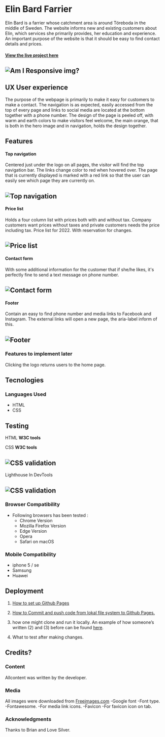 <!DOCTYPE html>
<html lang="en">

# **Elin Bard Farrier**

Elin Bard is a farrier whose catchment area is around Töreboda in the middle of Sweden. The website informs new and existing customers about Elin, which services she primarily provides, her education and experience. An important purpose of the website is that it should be easy to find contact details and prices.

#### [View the live project here](https://8000-linnsilver-project1farr-bhwvuwqk3sr.ws-eu80.gitpod.io/index.html)

## ![Am I Responsive img?](assets/images/readme-images/am-i-responsiv.jpg)

## UX User experience
The purpose of the webpage is primarily to make it easy for customers to make a contact. The navigation is as expected, easily accessed from the top of every page and links to social media are located at the bottom together with a phone number. The design of the page is peeled off, with warm and earth colors to make visitors feel welcome, the main orange, that is both in the hero image and in navigation, holds the design together.

## Features
#### Top navigation
Centered just under the logo on all pages, the visitor will find the top navigation bar. The links change color to red when hovered over. The page that is currently displayed is marked with a red link so that the user can easily see which page they are currently on.
## ![Top navigation](assets/images/readme-images/top-navigation.jpg)

#### Price list
Holds a four column list with prices both with and without tax. Company customers want prices without taxes and private customers needs the price including tax. Price list for 2022. With reservation for changes.
## ![Price list](assets/images/readme-images/prices.jpg)

#### Contact form
With some additional information for the customer that if she/he likes, it's perfectly fine to send a text message on phone number.
## ![Contact form](assets/images/readme-images/contact-form.jpg)

#### Footer
Contain an easy to find phone number and  media links to Facebook and Instagram.  The external links will open a new page, the aria-label inform of this.
## ![Footer](assets/images/readme-images/footer.jpg)

### Features to implement later
Clicking the logo returns users to the home page.

## Tecnologies
### Languages Used
-   HTML
-  CSS
## Testing
HTML **W3C tools**

CSS **W3C tools** 
## ![CSS validation](assets/images/readme-images/css-validation.jpg)
Lighthouse In DevTools
## ![CSS validation](assets/images/readme-images/lighthouse.jpg)
### Browser Compatibility
-  Following browsers has been  tested  :
    - Chrome Version 
    - Mozilla Firefox Version 
    - Edge Version 
    - Opera
    - Safari on macOS
### Mobile Compatibility
 - iphone  5 / se
 - Samsung
 - Huawei
 

## Deployment

1.   [How to set up Github Pages](https://docs.github.com/en/pages/getting-started-with-github-pages/creating-a-github-pages-site)
    
2.  [How to Commit and push code from lokal file system to Github Pages.](https://docs.github.com/en/desktop/contributing-and-collaborating-using-github-desktop/making-changes-in-a-branch/pushing-changes-to-github)
    
3.  how one might clone and run it locally. An example of how someone’s written (2) and (3) before can be found [here](https://github.com/Code-Institute-Solutions/StudentExampleProjectGradeFive).

4. What to test after making changes.

## Credits?
### Content
 Allcontent was written by the developer.
### Media
All images were downloaded from [Freeimages.com](https://www.freeimages.com/photo/silhouette-of-a-horse-at-sunset-1640166)
-Google font -Font type.
-Fontawesome. -For media link icons.
-Favicon -For favicon icon on tab.
### Acknowledgments
Thanks to Brian and Love Silver.
